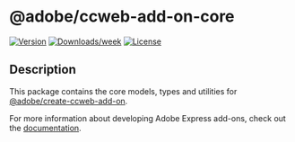 # @adobe/ccweb-add-on-core

[![Version](https://img.shields.io/npm/v/@adobe/ccweb-add-on-core.svg)](https://npmjs.org/package/@adobe/ccweb-add-on-core)
[![Downloads/week](https://img.shields.io/npm/dw/@adobe/ccweb-add-on-core.svg)](https://npmjs.org/package/@adobe/ccweb-add-on-core)
[![License](https://img.shields.io/badge/License-MIT-blue.svg)](https://opensource.org/license/mit)

## Description

This package contains the core models, types and utilities for [@adobe/create-ccweb-add-on](https://www.npmjs.com/package/@adobe/create-ccweb-add-on).

For more information about developing Adobe Express add-ons, check out the [documentation](https://developer.adobe.com/express/add-ons/).
